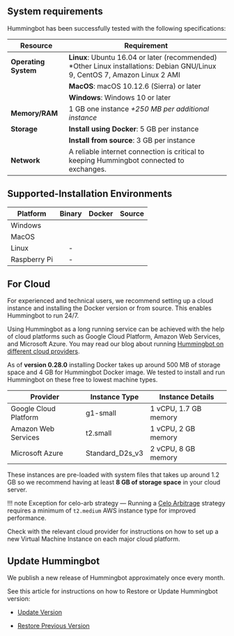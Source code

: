 
## System requirements

Hummingbot has been successfully tested with the following specifications:

| Resource             | Requirement                                                                                                                  |
| -------------------- | ---------------------------------------------------------------------------------------------------------------------------- |
| **Operating System** | **Linux**: Ubuntu 16.04 or later (recommended) \*Other Linux installations: Debian GNU/Linux 9, CentOS 7, Amazon Linux 2 AMI |
|                      | **MacOS**: macOS 10.12.6 (Sierra) or later                                                                                   |
|                      | **Windows**: Windows 10 or later                                                                                             |
| **Memory/RAM**       | 1 GB one instance _+250 MB per additional instance_                                                                          |
| **Storage**          | **Install using Docker**: 5 GB per instance                                                                                  |
|                      | **Install from source**: 3 GB per instance                                                                                   |
| **Network**          | A reliable internet connection is critical to keeping Hummingbot connected to exchanges.                                     |

## Supported-Installation Environments

| Platform     |                  Binary                   |                  Docker                   |                  Source                   |
| ------------ | :---------------------------------------: | :---------------------------------------: | :---------------------------------------: |
| Windows      | <StatusCircle color="green" font="25px"/> | <StatusCircle color="green" font="25px"/> | <StatusCircle color="green" font="25px"/> |
| MacOS        | <StatusCircle color="green" font="25px"/> | <StatusCircle color="green" font="25px"/> | <StatusCircle color="green" font="25px"/> |
| Linux        |                     -                     | <StatusCircle color="green" font="25px"/> | <StatusCircle color="green" font="25px"/> |
| Raspberry Pi |                     -                     | <StatusCircle color="green" font="25px"/> | <StatusCircle color="green" font="25px"/> |

## For Cloud

For experienced and technical users, we recommend setting up a cloud instance and installing the Docker version or from source. This enables Hummingbot to run 24/7.

Using Hummingbot as a long running service can be achieved with the help of cloud platforms such as Google Cloud Platform, Amazon Web Services, and Microsoft Azure. You may read our blog about running [Hummingbot on different cloud providers](https://www.hummingbot.io/blog/2019-06-cloud-providers/).

As of **version 0.28.0** installing Docker takes up around 500 MB of storage space and 4 GB for Hummingbot Docker image. We tested to install and run Hummingbot on these free to lowest machine types.

| Provider              | Instance Type   | Instance Details      |
| --------------------- | --------------- | --------------------- |
| Google Cloud Platform | g1-small        | 1 vCPU, 1.7 GB memory |
| Amazon Web Services   | t2.small        | 1 vCPU, 2 GB memory   |
| Microsoft Azure       | Standard_D2s_v3 | 2 vCPU, 8 GB memory   |

These instances are pre-loaded with system files that takes up around 1.2 GB so we recommend having at least **8 GB of storage space** in your cloud server.

!!! note
    Exception for celo-arb strategy — Running a [Celo Arbitrage](https://docs.hummingbot.io/strategies/celo-arb/) strategy requires a minimum of `t2.medium` AWS instance type for improved performance.

Check with the relevant cloud provider for instructions on how to set up a new Virtual Machine Instance on each major cloud platform.

## Update Hummingbot

We publish a new release of Hummingbot approximately once every month.

See this article for instructions on how to Restore or Update Hummingbot version:

- [Update Version](./update-version)

- [Restore Previous Version](./restore-previous-version)
